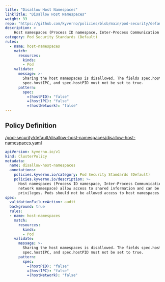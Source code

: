 ```yaml
---
title: "Disallow Host Namespaces"
linkTitle: "Disallow Host Namespaces"
weight: 33
repo: "https://github.com/kyverno/policies/blob/main/pod-security/default/disallow-host-namespaces/disallow-host-namespaces.yaml"
description: >
    Host namespaces (Process ID namespace, Inter-Process Communication namespace, and network namespace) allow access to shared information and can be used to elevate privileges. Pods should not be allowed access to host namespaces.
category: Pod Security Standards (Default)
rules:
  - name: host-namespaces
    match:
      resources:
        kinds:
        - Pod
    validate:
      message: >-
        Sharing the host namespaces is disallowed. The fields spec.hostNetwork,
        spec.hostIPC, and spec.hostPID must not be set to true.
      pattern:
        spec:
          =(hostPID): "false"
          =(hostIPC): "false"
          =(hostNetwork): "false"
---
```


## Policy Definition
<a href="https://github.com/kyverno/policies/raw/main//pod-security/default/disallow-host-namespaces/disallow-host-namespaces.yaml" target="-blank">/pod-security/default/disallow-host-namespaces/disallow-host-namespaces.yaml</a>

```yaml
apiVersion: kyverno.io/v1
kind: ClusterPolicy
metadata:
  name: disallow-host-namespaces
  annotations:
    policies.kyverno.io/category: Pod Security Standards (Default)
    policies.kyverno.io/description: >- 
      Host namespaces (Process ID namespace, Inter-Process Communication namespace, and
      network namespace) allow access to shared information and can be used to elevate
      privileges. Pods should not be allowed access to host namespaces.
spec:
  validationFailureAction: audit
  background: true
  rules:
  - name: host-namespaces
    match:
      resources:
        kinds:
        - Pod
    validate:
      message: >-
        Sharing the host namespaces is disallowed. The fields spec.hostNetwork,
        spec.hostIPC, and spec.hostPID must not be set to true.
      pattern:
        spec:
          =(hostPID): "false"
          =(hostIPC): "false"
          =(hostNetwork): "false"
```
